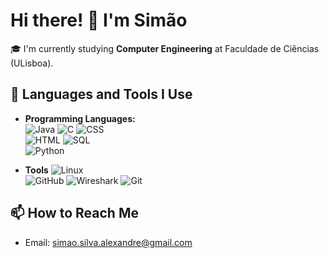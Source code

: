 # Hi there! 👋 I'm Simão

🎓 I'm currently studying **Computer Engineering** at Faculdade de Ciências (ULisboa).  

## 🧠 Languages and Tools I Use

- **Programming Languages:**  
  ![Java](https://img.shields.io/badge/-Java-007396?style=flat&logo=java&logoColor=white)
  ![C](https://img.shields.io/badge/-C-00599C?style=flat&logo=c&logoColor=white)
  ![CSS](https://img.shields.io/badge/-CSS3-1572B6?style=flat&logo=css3&logoColor=white)  
  ![HTML](https://img.shields.io/badge/-HTML5-E34F26?style=flat&logo=html5&logoColor=white)
  ![SQL](https://img.shields.io/badge/-SQL-4479A1?style=flat&logo=postgresql&logoColor=white)  
  ![Python](https://img.shields.io/badge/-Python-3776AB?style=flat&logo=python&logoColor=white)  

- **Tools**
  ![Linux](https://img.shields.io/badge/linux-%23000.svg?style=for-the-badge&logo=linux&logoColor=white)  
  ![GitHub](https://img.shields.io/badge/-GitHub-181717?style=flat&logo=github&logoColor=white)
  ![Wireshark](https://img.shields.io/badge/Wireshark-1679A7?style=for-the-badge&logo=wireshark&logoColor=white)
  ![Git](https://img.shields.io/badge/-Git-F05032?style=flat&logo=git&logoColor=white)
  

## 📫 How to Reach Me

- Email: simao.silva.alexandre@gmail.com  

